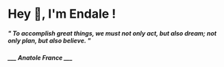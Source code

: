 <h1 title="head"> Hey 👋, I'm Endale !</h1>

**<h5><i>" To accomplish great things, we must not only act, but also dream; not only plan, but also believe. "</i></h5>**

*<b>___ Anatole France ___</b>*

